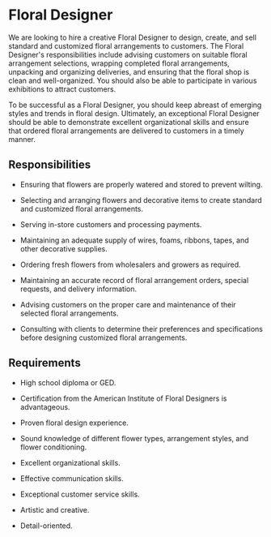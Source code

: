 # Floral Designer

We are looking to hire a creative Floral Designer to design, create, and sell standard and customized floral arrangements to customers. The Floral Designer's responsibilities include advising customers on suitable floral arrangement selections, wrapping completed floral arrangements, unpacking and organizing deliveries, and ensuring that the floral shop is clean and well-organized. You should also be able to participate in various exhibitions to attract customers.

To be successful as a Floral Designer, you should keep abreast of emerging styles and trends in floral design. Ultimately, an exceptional Floral Designer should be able to demonstrate excellent organizational skills and ensure that ordered floral arrangements are delivered to customers in a timely manner.

## Responsibilities

* Ensuring that flowers are properly watered and stored to prevent wilting.

* Selecting and arranging flowers and decorative items to create standard and customized floral arrangements.

* Serving in-store customers and processing payments.

* Maintaining an adequate supply of wires, foams, ribbons, tapes, and other decorative supplies.

* Ordering fresh flowers from wholesalers and growers as required.

* Maintaining an accurate record of floral arrangement orders, special requests, and delivery information.

* Advising customers on the proper care and maintenance of their selected floral arrangements.

* Consulting with clients to determine their preferences and specifications before designing customized floral arrangements.

## Requirements

* High school diploma or GED.

* Certification from the American Institute of Floral Designers is advantageous.

* Proven floral design experience.

* Sound knowledge of different flower types, arrangement styles, and flower conditioning.

* Excellent organizational skills.

* Effective communication skills.

* Exceptional customer service skills.

* Artistic and creative.

* Detail-oriented.

